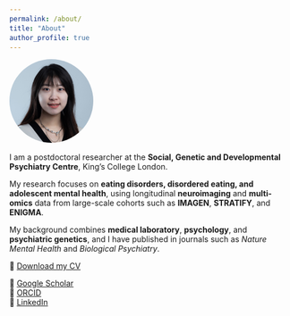 ```yaml
---
permalink: /about/
title: "About"
author_profile: true
---
```


<img src="/images/XinyangYu.JPG" alt="Xinyang Yu" width="150px" style="border-radius: 50%;">


I am a postdoctoral researcher at the **Social, Genetic and Developmental Psychiatry Centre**, King’s College London.  

My research focuses on **eating disorders, disordered eating, and adolescent mental health**, using longitudinal **neuroimaging** and **multi-omics** data from large-scale cohorts such as **IMAGEN**, **STRATIFY**, and **ENIGMA**.

My background combines **medical laboratory**, **psychology**, and **psychiatric genetics**, and I have published in journals such as *Nature Mental Health* and *Biological Psychiatry*.

📄 [Download my CV](../files/CV_Xinyang%20Yu.pdf)

🔗 [Google Scholar](https://scholar.google.com/citations?user=TgcVltEAAAAJ&hl=en)  
🔗 [ORCID](https://orcid.org/0000-0001-8026-4839)  
🔗 [LinkedIn](https://www.linkedin.com/in/xinyang-yu-75558b128/)
